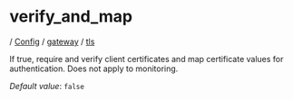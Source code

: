 # verify_and_map

/ [Config](../../../README.md) / [gateway](../../README.md) / [tls](../README.md) 

If true, require and verify client certificates and map certificate values for authentication. Does not apply to monitoring.

*Default value*: `false`
